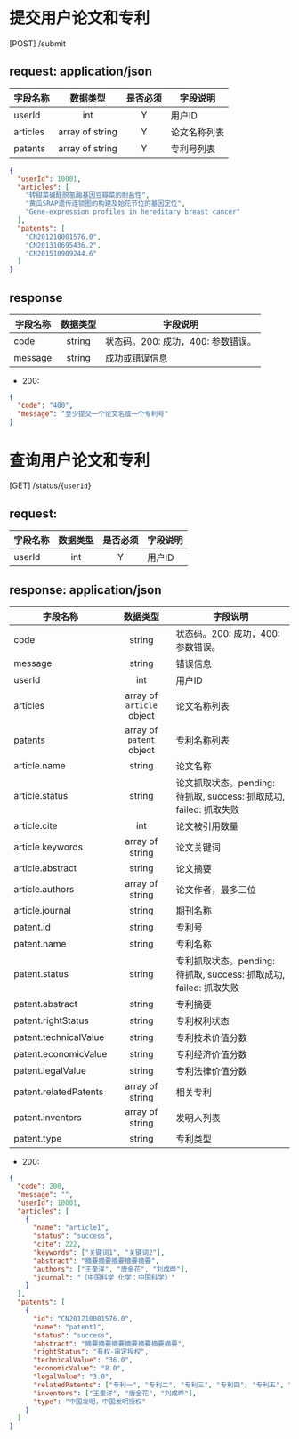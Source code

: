 # 提交用户论文和专利
[POST] /submit
## request: application/json
字段名称 | 数据类型 | 是否必须 | 字段说明
| -- |:--:|:--:| -- |
userId | int | Y | 用户ID
articles | array of string | Y | 论文名称列表
patents | array of string | Y | 专利号列表

``` json
{
  "userId": 10001,
  "articles": [
    "转甜菜碱醛脱氢酶基因豆瓣菜的耐盐性",
    "黄瓜SRAP遗传连锁图的构建及始花节位的基因定位",
    "Gene-expression profiles in hereditary breast cancer"
  ],
  "patents": [
    "CN201210001576.0",
    "CN201310695436.2",
    "CN201510909244.6"
  ]
}
```

## response
字段名称 | 数据类型 | 字段说明
| -- |:--:| -- |
code | string | 状态码。200: 成功，400: 参数错误。
message | string | 成功或错误信息

- 200: 
``` json
{
  "code": "400",
  "message": "至少提交一个论文名或一个专利号"
}
```

# 查询用户论文和专利
[GET] /status/{`userId`}
## request:
字段名称 | 数据类型 | 是否必须 | 字段说明
| -- |:--:|:--:| -- |
userId | int | Y | 用户ID

## response: application/json
字段名称 | 数据类型 | 字段说明
| -- |:--:| -- |
code | string | 状态码。200: 成功，400: 参数错误。
message | string | 错误信息
userId | int | 用户ID
articles | array of `article` object | 论文名称列表
patents | array of `patent` object | 专利名称列表
article.name | string | 论文名称
article.status | string | 论文抓取状态。pending: 待抓取, success: 抓取成功, failed: 抓取失败
article.cite | int | 论文被引用数量
article.keywords | array of string | 论文关键词
article.abstract | string | 论文摘要
article.authors | array of string | 论文作者，最多三位
article.journal | string | 期刊名称
patent.id | string | 专利号
patent.name | string | 专利名称
patent.status | string | 专利抓取状态。pending: 待抓取, success: 抓取成功, failed: 抓取失败
patent.abstract | string | 专利摘要
patent.rightStatus | string | 专利权利状态
patent.technicalValue | string | 专利技术价值分数
patent.economicValue | string | 专利经济价值分数
patent.legalValue | string | 专利法律价值分数
patent.relatedPatents | array of string | 相关专利
patent.inventors | array of string | 发明人列表
patent.type | string | 专利类型

- 200: 
``` json
{
  "code": 200,
  "message": "",
  "userId": 10001,
  "articles": [
    {
      "name": "article1",
      "status": "success",
      "cite": 222,
      "keywords": ["关键词1", "关键词2"],
      "abstract": "摘要摘要摘要摘要摘要",
      "authors": ["王奎洋", "唐金花", "刘成晔"],
      "journal": "《中国科学 化学：中国科学》"
    }
  ],
  "patents": [
    {
      "id": "CN201210001576.0",
      "name": "patent1",
      "status": "success",
      "abstract": "摘要摘要摘要摘要摘要摘要摘要",
      "rightStatus": "有权-审定授权",
      "technicalValue": "36.0",
      "economicValue": "8.0",
      "legalValue": "3.0",
      "relatedPatents": ["专利一", "专利二", "专利三", "专利四", "专利五", "专利六", "专利七", "专利八", "专利九", "专利十"],
      "inventors": ["王奎洋", "唐金花", "刘成晔"],
      "type": "中国发明，中国发明授权"
    }
  ]
}
```
